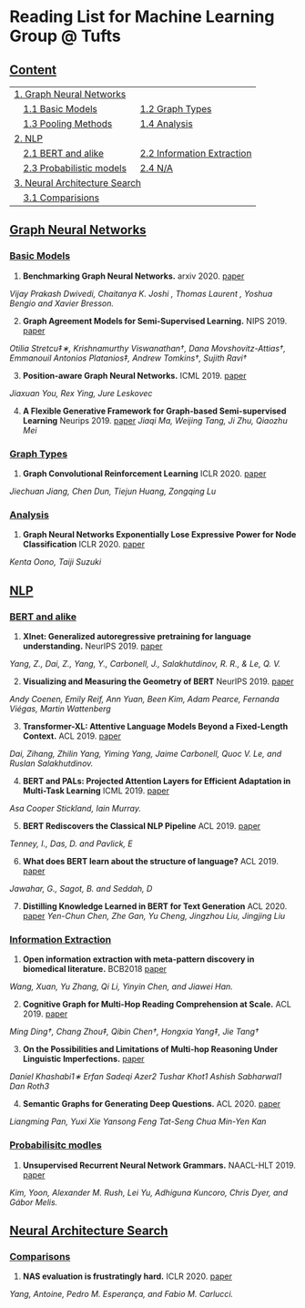 # Reading List for Machine Learning Group @ Tufts



## [Content](#content)

<table>

<tr><td colspan="2"><a href="#Graph Neural Networks">1. Graph Neural Networks</a></td></tr>
<tr>
    <td>&emsp;<a href="#basic-models">1.1 Basic Models</a></td>
    <td>&ensp;<a href="#graph-types">1.2 Graph Types</a></td>
</tr>
<tr>
    <td>&emsp;<a href="#pooling-methods">1.3 Pooling Methods</a></td>
    <td>&ensp;<a href="#analysis">1.4 Analysis</a></td>
</tr>

<tr><td colspan="2"><a href="#NLP">2. NLP</a></td></tr> 
<tr>
    <td>&emsp;<a href="#N1">2.1 BERT and alike</a></td>
    <td>&ensp;<a href="#N2">2.2 Information Extraction </td>
</tr> 
<tr>
    <td>&emsp;<a href="#N3">2.3 Probabilistic models </td>
    <td>&ensp;<a href="#N4">2.4 N/A</td>
</tr>
<tr><td colspan="2"><a href="#Neural Architecture Search">3. Neural Architecture Search</a></td></tr> 
<tr>
    <td>&emsp;<a href="#Comparisons">3.1 Comparisions </a></td>
</tr> 
</table>

## [Graph Neural Networks](#content)
### [Basic Models](#content)
1. **Benchmarking Graph Neural Networks.** arxiv 2020. [paper](https://arxiv.org/pdf/2003.00982.pdf)

*Vijay Prakash Dwivedi, Chaitanya K. Joshi , Thomas Laurent , Yoshua Bengio and Xavier Bresson.* 

2. **Graph Agreement Models for Semi-Supervised Learning.** NIPS 2019. [paper](https://papers.nips.cc/paper/9076-graph-agreement-models-for-semi-supervised-learning.pdf)

*Otilia Stretcu‡∗, Krishnamurthy Viswanathan†, Dana Movshovitz-Attias†, Emmanouil Antonios Platanios‡, Andrew Tomkins†, Sujith Ravi†*

3. **Position-aware Graph Neural Networks.** ICML 2019. [paper](https://arxiv.org/pdf/1906.04817.pdf)

*Jiaxuan You, Rex Ying, Jure Leskovec*

4. **A Flexible Generative Framework for Graph-based Semi-supervised Learning**  Neurips 2019. [paper](http://papers.nips.cc/paper/8590-a-flexible-generative-framework-for-graph-based-semi-supervised-learning.pdf)
*Jiaqi Ma, Weijing Tang, Ji Zhu, Qiaozhu Mei*

### [Graph Types](#content)

1. **Graph Convolutional Reinforcement Learning** ICLR 2020. [paper](https://openreview.net/pdf?id=HkxdQkSYDB)

*Jiechuan Jiang, Chen Dun, Tiejun Huang, Zongqing Lu*

### [Analysis](#content)
1. **Graph Neural Networks Exponentially Lose Expressive Power for Node Classification** ICLR 2020. [paper](https://openreview.net/pdf?id=S1ldO2EFPr)

*Kenta Oono, Taiji Suzuki*


## [NLP](#content)
### [BERT and alike](#content)
1. **Xlnet: Generalized autoregressive pretraining for language understanding.** NeurIPS 2019. [paper](https://arxiv.org/pdf/1906.08237.pdf)

*Yang, Z., Dai, Z., Yang, Y., Carbonell, J., Salakhutdinov, R. R., & Le, Q. V.*

2. **Visualizing and Measuring the Geometry of BERT** NeurIPS 2019. [paper](https://papers.nips.cc/paper/9065-visualizing-and-measuring-the-geometry-of-bert.pdf)

*Andy Coenen, Emily Reif, Ann Yuan, Been Kim, Adam Pearce, Fernanda Viégas, Martin Wattenberg*

3. **Transformer-XL: Attentive Language Models Beyond a Fixed-Length Context.** ACL 2019. [paper](https://www.aclweb.org/anthology/P19-1285.pdf)

*Dai, Zihang, Zhilin Yang, Yiming Yang, Jaime Carbonell, Quoc V. Le, and Ruslan Salakhutdinov.*

4. **BERT and PALs: Projected Attention Layers for Efficient Adaptation in Multi-Task Learning** ICML 2019. [paper](https://arxiv.org/abs/1902.02671)

*Asa Cooper Stickland, Iain Murray.*

5. **BERT Rediscovers the Classical NLP Pipeline** ACL 2019. [paper](https://arxiv.org/pdf/1905.05950.pdf)

*Tenney, I., Das, D. and Pavlick, E*

6. **What does BERT learn about the structure of language?** ACL 2019. [paper](https://www.aclweb.org/anthology/P19-1356.pdf)

*Jawahar, G., Sagot, B. and Seddah, D*

7. **Distilling Knowledge Learned in BERT for Text Generation** ACL 2020. [paper](https://arxiv.org/pdf/1911.03829.pdf)
*Yen-Chun Chen, Zhe Gan, Yu Cheng, Jingzhou Liu, Jingjing Liu*

### [Information Extraction](#content)
1. **Open information extraction with meta-pattern discovery in biomedical literature.** BCB2018 [paper](http://hanj.cs.illinois.edu/pdf/bcb18_xwang.pdf) 

*Wang, Xuan, Yu Zhang, Qi Li, Yinyin Chen, and Jiawei Han.*

2. **Cognitive Graph for Multi-Hop Reading Comprehension at Scale.** ACL 2019. [paper](https://arxiv.org/pdf/1905.05460.pdf)

*Ming Ding†, Chang Zhou‡, Qibin Chen†, Hongxia Yang‡, Jie Tang†*

3. **On the Possibilities and Limitations of Multi-hop Reasoning Under Linguistic Imperfections.** [paper](https://arxiv.org/pdf/1901.02522.pdf)

*Daniel Khashabi1∗ Erfan Sadeqi Azer2 Tushar Khot1 Ashish Sabharwal1 Dan Roth3*

4. **Semantic Graphs for Generating Deep Questions.** ACL 2020. [paper](https://arxiv.org/pdf/2004.12704.pdf)

*Liangming Pan, Yuxi Xie Yansong Feng Tat-Seng Chua Min-Yen Kan*

### [Probabilisitc modles](#content)

1. **Unsupervised Recurrent Neural Network Grammars.** NAACL-HLT 2019. [paper](https://www.aclweb.org/anthology/N19-1114.pdf)

*Kim, Yoon, Alexander M. Rush, Lei Yu, Adhiguna Kuncoro, Chris Dyer, and Gábor Melis.*

## [Neural Architecture Search](#content)
### [Comparisons](#content)
1. **NAS evaluation is frustratingly hard.** ICLR 2020. [paper](https://openreview.net/pdf?id=HygrdpVKvr)

 *Yang, Antoine, Pedro M. Esperança, and Fabio M. Carlucci.*

